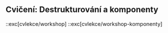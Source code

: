 ## Cvičení: Destrukturování a komponenty

::exc[cvlekce/workshop]
::exc[cvlekce/workshop-komponenty]

